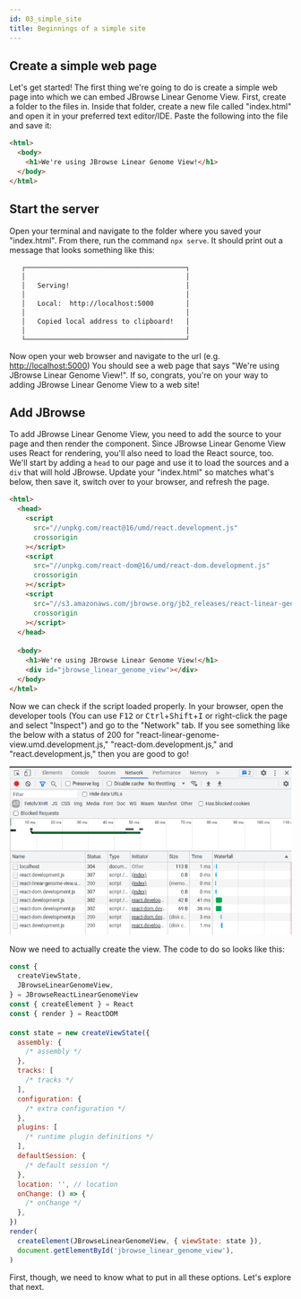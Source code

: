 ```yaml
---
id: 03_simple_site
title: Beginnings of a simple site
---
```


## Create a simple web page

Let's get started! The first thing we're going to do is create a simple web page
into which we can embed JBrowse Linear Genome View. First, create a folder to
the files in. Inside that folder, create a new file called "index.html" and open
it in your preferred text editor/IDE. Paste the following into the file and save
it:

```html title="index.html"
<html>
  <body>
    <h1>We're using JBrowse Linear Genome View!</h1>
  </body>
</html>
```

## Start the server

Open your terminal and navigate to the folder where you saved your "index.html".
From there, run the command `npx serve`. It should print out a message that
looks something like this:

```
   ┌────────────────────────────────────────┐
   │                                        │
   │   Serving!                             │
   │                                        │
   │   Local:  http://localhost:5000        │
   │                                        │
   │   Copied local address to clipboard!   │
   │                                        │
   └────────────────────────────────────────┘
```

Now open your web browser and navigate to the url (e.g.
[http://localhost:5000](http://localhost:5000)) You should see a web page that
says "We're using JBrowse Linear Genome View!". If so, congrats, you're on your
way to adding JBrowse Linear Genome View to a web site!

## Add JBrowse

To add JBrowse Linear Genome View, you need to add the source to your page and
then render the component. Since JBrowse Linear Genome View uses React for
rendering, you'll also need to load the React source, too. We'll start by adding
a `head` to our page and use it to load the sources and a `div` that will hold
JBrowse. Update your "index.html" so matches what's below, then save it, switch
over to your browser, and refresh the page.

```html {2-16,19} title="index.html"
<html>
  <head>
    <script
      src="//unpkg.com/react@16/umd/react.development.js"
      crossorigin
    ></script>
    <script
      src="//unpkg.com/react-dom@16/umd/react-dom.development.js"
      crossorigin
    ></script>
    <script
      src="//s3.amazonaws.com/jbrowse.org/jb2_releases/react-linear-genome-view.umd.development.js"
      crossorigin
    ></script>
  </head>

  <body>
    <h1>We're using JBrowse Linear Genome View!</h1>
    <div id="jbrowse_linear_genome_view"></div>
  </body>
</html>
```

Now we can check if the script loaded properly. In your browser, open the
developer tools (You can use <kbd>F12</kbd> or
<kbd>Ctrl</kbd>+<kbd>Shift</kbd>+<kbd>I</kbd> or right-click the page and select
"Inspect") and go to the "Network" tab. If you see something like the below with
a status of 200 for "react-linear-genome-view.umd.development.js,"
"react-dom.development.js," and "react.development.js," then you are good to go!

![Network tab of developer tools showing that scripts have loaded correctly](./img/network_success.png)

Now we need to actually create the view. The code to do so looks like this:

```javascript
const {
  createViewState,
  JBrowseLinearGenomeView,
} = JBrowseReactLinearGenomeView
const { createElement } = React
const { render } = ReactDOM

const state = new createViewState({
  assembly: {
    /* assembly */
  },
  tracks: [
    /* tracks */
  ],
  configuration: {
    /* extra configuration */
  },
  plugins: [
    /* runtime plugin definitions */
  ],
  defaultSession: {
    /* default session */
  },
  location: '', // location
  onChange: () => {
    /* onChange */
  },
})
render(
  createElement(JBrowseLinearGenomeView, { viewState: state }),
  document.getElementById('jbrowse_linear_genome_view'),
)
```

First, though, we need to know what to put in all these options. Let's explore
that next.
